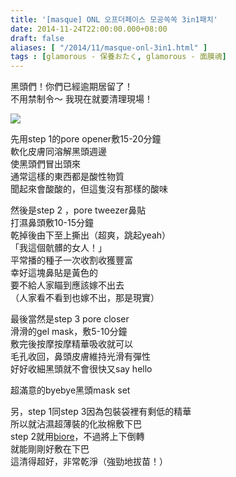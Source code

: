 ```yaml
---
title: '[masque] ONL 오프더페이스 모공쏙쏙 3in1패치'
date: 2014-11-24T22:00:00.000+08:00
draft: false
aliases: [ "/2014/11/masque-onl-3in1.html" ]
tags : [glamorous - 保養おたく, glamorous - 面膜魂]
---
```


黑頭們！你們已經逾期居留了！  
不用禁制令～ 我現在就要清理現場！  

[![](https://farm8.staticflickr.com/7542/15229136174_b43d421b54_z.jpg)](https://farm8.staticflickr.com/7542/15229136174_b43d421b54_z.jpg)

先用step 1的pore opener敷15-20分鐘  
軟化皮膚同溶解黑頭週邊  
使黑頭們冒出頭來  
通常這樣的東西都是酸性物質  
聞起來會酸酸的，但這隻沒有那樣的酸味  
  
然後是step 2 ，pore tweezer鼻貼  
打濕鼻頭敷10-15分鐘  
乾掉後由下至上撕出（超爽，跳起yeah）  
「我這個骯髒的女人！」  
平常播的種子一次收割收獲豐富  
幸好這塊鼻貼是黃色的  
要不給人家瞄到應該嫁不出去  
（人家看不看到也嫁不出，那是現實）  
  
最後當然是step 3 pore closer  
滑滑的gel mask，敷5-10分鐘  
敷完後按摩按摩精華吸收就可以  
毛孔收回，鼻頭皮膚維持光滑有彈性  
好好收細黑頭就不會很快又say hello  
  
超滿意的byebye黑頭mask set  
  
另，step 1同step 3因為包裝袋裡有剩低的精華  
所以就沾濕超薄裝的化妝棉敷下巴  
step 2就用[biore](http://www.hidie.net/2013/12/masque-biore.html)，不過將上下倒轉  
就能剛剛好敷在下巴  
這清得超好，非常乾淨（強勁地拔苗！）